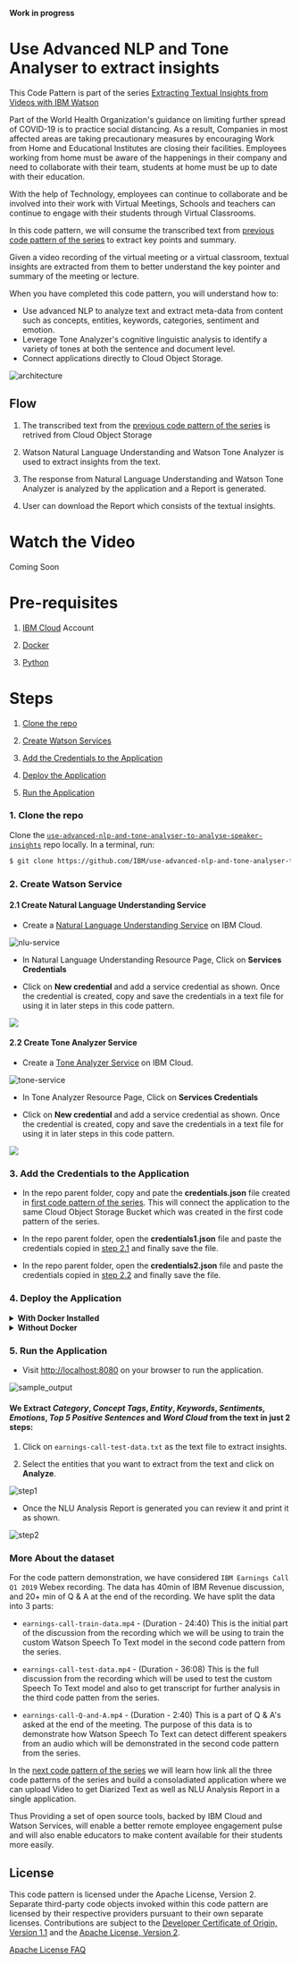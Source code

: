 **Work in progress**

# Use Advanced NLP and Tone Analyser to extract insights

This Code Pattern is part of the series [Extracting Textual Insights from Videos with IBM Watson]()

Part of the World Health Organization's guidance on limiting further spread of COVID-19 is to practice social distancing. As a result, Companies in most affected areas are taking precautionary measures by encouraging Work from Home and Educational Institutes are closing their facilities. Employees working from home must be aware of the happenings in their company and need to collaborate with their team, students at home must be up to date with their education.

With the help of Technology, employees can continue to collaborate and be involved into their work with Virtual Meetings, Schools and teachers can continue to engage with their students through Virtual Classrooms.

In this code pattern, we will consume the transcribed text from [previous code pattern of the series](https://github.com/IBM/build-custom-stt-model-with-diarization) to extract key points and summary.

Given a video recording of the virtual meeting or a virtual classroom, textual insights are extracted from them to better understand the key pointer and summary of the meeting or lecture.

When you have completed this code pattern, you will understand how to:

* Use advanced NLP to analyze text and extract meta-data from content such as concepts, entities, keywords, categories, sentiment and emotion.
* Leverage Tone Analyzer's cognitive linguistic analysis to identify a variety of tones at both the sentence and document level.
* Connect applications directly to Cloud Object Storage.


<!--add an image in this path-->
![architecture](doc/source/images/architecture.png)

<!--Optionally, add flow steps based on the architecture diagram-->
## Flow

1. The transcribed text from the [previous code pattern of the series](https://github.com/IBM/build-custom-stt-model-with-diarization) is retrived from Cloud Object Storage

2. Watson Natural Language Understanding and Watson Tone Analyzer is used to extract insights from the text.

3. The response from Natural Language Understanding and Watson Tone Analyzer is analyzed by the application and a Report is generated.

4. User can download the Report which consists of the textual insights.

<!--Optionally, update this section when the video is created-->
# Watch the Video

Coming Soon
<!-- [![video](http://img.youtube.com/vi/xgkYRJdBQ8E/0.jpg)](https://www.youtube.com/watch?v=xgkYRJdBQ8E) -->

# Pre-requisites

1. [IBM Cloud](https://cloud.ibm.com) Account

2. [Docker](https://www.docker.com/products/docker-desktop)

3. [Python](https://www.python.org/downloads/release/python-365/)


# Steps

1. [Clone the repo](#1-clone-the-repo)

2. [Create Watson Services](#2-create-watson-services)

3. [Add the Credentials to the Application](#3-add-the-credentials-to-the-application)

4. [Deploy the Application](#4-deploy-the-application)

5. [Run the Application](#5-run-the-application)


### 1. Clone the repo

Clone the [`use-advanced-nlp-and-tone-analyser-to-analyse-speaker-insights`](https://github.com/IBM/use-advanced-nlp-and-tone-analyser-to-analyse-speaker-insights) repo locally. In a terminal, run:

```bash
$ git clone https://github.com/IBM/use-advanced-nlp-and-tone-analyser-to-analyse-speaker-insights
```

### 2. Create Watson Service

#### 2.1 Create Natural Language Understanding Service

- Create a [Natural Language Understanding Service](https://cloud.ibm.com/catalog/services/natural-language-understanding) on IBM Cloud.

![nlu-service](doc/source/images/nlu-service.png)

- In Natural Language Understanding Resource Page, Click on **Services Credentials**

- Click on **New credential** and add a service credential as shown. Once the credential is created, copy and save the credentials in a text file for using it in later steps in this code pattern.

![](doc/source/images/create-nlu-credentials.gif)

#### 2.2 Create Tone Analyzer Service

- Create a [Tone Analyzer Service](https://cloud.ibm.com/catalog/services/tone-analyzer) on IBM Cloud.

![tone-service](doc/source/images/tone-service.png)

- In Tone Analyzer Resource Page, Click on **Services Credentials**

- Click on **New credential** and add a service credential as shown. Once the credential is created, copy and save the credentials in a text file for using it in later steps in this code pattern.

![](doc/source/images/create-tone-credentials.gif)

### 3. Add the Credentials to the Application

- In the repo parent folder, copy and pate the **credentials.json** file created in [first code pattern of the series](https://github.com/IBM/convert-video-to-audio). This will connect the application to the same Cloud Object Storage Bucket which was created in the first code pattern of the series.

- In the repo parent folder, open the **credentials1.json** file and paste the credentials copied in [step 2.1](#21-create-natural-language-understanding-service) and finally save the file.

- In the repo parent folder, open the **credentials2.json** file and paste the credentials copied in [step 2.2](#22-create-tone-analyzer-service) and finally save the file.


### 4. Deploy the Application

<details><summary><b>With Docker Installed</b></summary>

- Build the **Dockerfile** as follows :

```bash
$ docker image build -t use-advanced-nlp-to-extract-insights .
```

- once the dockerfile is built run the dockerfile as follows :

```bash
$ docker run -p 8080:8080 use-advanced-nlp-to-extract-insights
```

- The Application will be available on <http://localhost:8080>

</details>

<details><summary><b>Without Docker </b></summary>

- Install the python libraries as follows:

    - change directory to repo parent folder
    
    ```bash
    $ cd use-advanced-nlp-and-tone-analyser-to-analyse-speaker-insights/
    ```

    - use `python pip` to install the libraries

    ```bash
    $ pip install -r requirements.txt
    ```

- Finally run the application as follows:

```bash
$ python app.py
```

- The Application will be available on <http://localhost:8080>

</details>

### 5. Run the Application

- Visit  <http://localhost:8080> on your browser to run the application.

![sample_output](doc/source/images/sample-output.png)

#### We Extract _Category_, _Concept Tags_, _Entity_, _Keywords_, _Sentiments_, _Emotions_, _Top 5 Positive Sentences_ and _Word Cloud_ from the text in just 2 steps:

1. Click on `earnings-call-test-data.txt` as the text file to extract insights.

2. Select the entities that you want to extract from the text and click on **Analyze**.

![step1](doc/source/images/step1.gif)

- Once the NLU Analysis Report is generated you can review it and print it as shown.

![step2](doc/source/images/step2.gif)

### More About the dataset

For the code pattern demonstration, we have considered `IBM Earnings Call Q1 2019` Webex recording. The data has 40min of IBM Revenue discussion, and 20+ min of Q & A at the end of the recording. We have split the data into 3 parts:

- `earnings-call-train-data.mp4` - (Duration - 24:40)
This is the initial part of the discussion from the recording which we will be using to train the custom Watson Speech To Text model in the second code pattern from the series.

- `earnings-call-test-data.mp4` - (Duration - 36:08)
This is the full discussion from the recording which will be used to test the custom Speech To Text model and also to get transcript for further analysis in the third code patten from the series.

- `earnings-call-Q-and-A.mp4` - (Duration - 2:40)
This is a part of Q & A's asked at the end of the meeting. The purpose of this data is to demonstrate how Watson Speech To Text can detect different speakers from an audio which will be demonstrated in the second code pattern from the series.

In the [next code pattern of the series](https://github.com/IBM/use-advanced-nlp-and-tone-analyser-to-analyse-speaker-insights) we will learn how link all the three code patterns of the series and build a consoladiated application where we can upload Video to get Diarized Text as well as NLU Analysis Report in a single application.

Thus Providing a set of open source tools, backed by IBM Cloud and Watson Services, will enable a better remote employee engagement pulse and will also enable educators to make content available for their students more easily.

<!-- keep this -->
## License

This code pattern is licensed under the Apache License, Version 2. Separate third-party code objects invoked within this code pattern are licensed by their respective providers pursuant to their own separate licenses. Contributions are subject to the [Developer Certificate of Origin, Version 1.1](https://developercertificate.org/) and the [Apache License, Version 2](https://www.apache.org/licenses/LICENSE-2.0.txt).

[Apache License FAQ](https://www.apache.org/foundation/license-faq.html#WhatDoesItMEAN)
